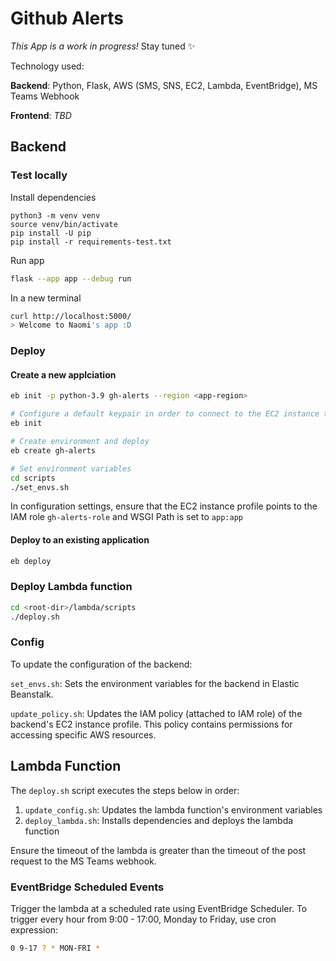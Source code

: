 # Github Alerts

_This App is a work in progress!_ Stay tuned :sparkles:

Technology used:

**Backend**: Python, Flask, AWS (SMS, SNS, EC2, Lambda, EventBridge), MS Teams Webhook

**Frontend**: _TBD_

## Backend

### Test locally

Install dependencies

```python3
python3 -m venv venv
source venv/bin/activate
pip install -U pip
pip install -r requirements-test.txt
```

Run app

```sh
flask --app app --debug run
```

In a new terminal

```sh
curl http://localhost:5000/
> Welcome to Naomi's app :D
```

### Deploy

#### Create a new applciation

```sh
eb init -p python-3.9 gh-alerts --region <app-region>

# Configure a default keypair in order to connect to the EC2 instance that hosts your app
eb init

# Create environment and deploy
eb create gh-alerts

# Set environment variables
cd scripts
./set_envs.sh
```

In configuration settings, ensure that the EC2 instance profile points to the IAM role `gh-alerts-role` and WSGI Path is set to `app:app`

#### Deploy to an existing application

```sh
eb deploy
```

### Deploy Lambda function

```sh
cd <root-dir>/lambda/scripts
./deploy.sh
```

### Config

To update the configuration of the backend:

`set_envs.sh`: Sets the environment variables for the backend in Elastic Beanstalk.

`update_policy.sh`: Updates the IAM policy (attached to IAM role) of the backend's EC2 instance profile. This policy contains permissions for accessing specific AWS resources.

## Lambda Function

The `deploy.sh` script executes the steps below in order:

1. `update_config.sh`: Updates the lambda function's environment variables
2. `deploy_lambda.sh`: Installs dependencies and deploys the lambda function

Ensure the timeout of the lambda is greater than the timeout of the post request to the MS Teams webhook.

### EventBridge Scheduled Events

Trigger the lambda at a scheduled rate using EventBridge Scheduler. To trigger every hour from 9:00 - 17:00, Monday to Friday, use cron expression:

```sh
0 9-17 ? * MON-FRI *
```
